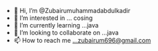 - 👋 Hi, I’m @Zubairumuhammadabdulkadir
- 👀 I’m interested in ... cosing
- 🌱 I’m currently learning ...java
- 💞️ I’m looking to collaborate on ...java
- 📫 How to reach me ...zubairum696@gmail.com

<!---
Zubairumuhammadabdulkadir/Zubairumuhammadabdulkadir is a ✨ special ✨ repository because its `README.md` (this file) appears on your GitHub profile.
You can click the Preview link to take a look at your changes.
--->
